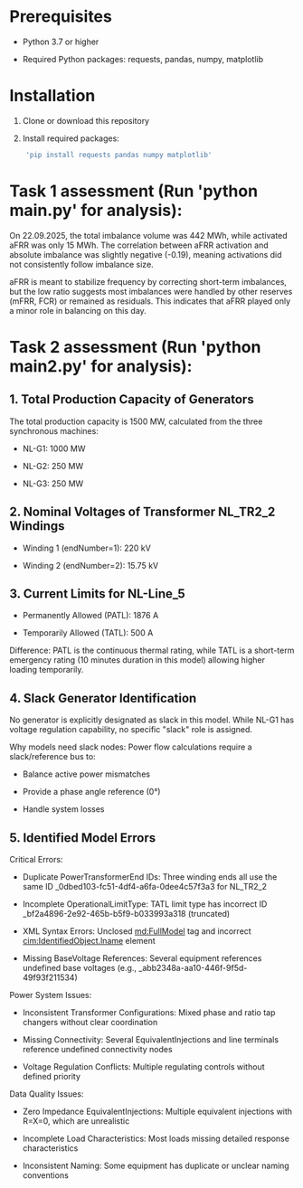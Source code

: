 # Prerequisites

- Python 3.7 or higher

- Required Python packages: requests, pandas, numpy, matplotlib

# Installation

1. Clone or download this repository

2. Install required packages:

```bash
    'pip install requests pandas numpy matplotlib'
```

# Task 1 assessment (Run 'python main.py' for analysis):

On 22.09.2025, the total imbalance volume was 442 MWh, while activated aFRR was only 15 MWh. The correlation between aFRR activation and absolute imbalance was slightly negative (-0.19), meaning activations did not consistently follow imbalance size.

aFRR is meant to stabilize frequency by correcting short-term imbalances, but the low ratio suggests most imbalances were handled by other reserves (mFRR, FCR) or remained as residuals. This indicates that aFRR played only a minor role in balancing on this day.

# Task 2 assessment (Run 'python main2.py' for analysis):

## 1. Total Production Capacity of Generators

The total production capacity is 1500 MW, calculated from the three synchronous machines:

- NL-G1: 1000 MW

- NL-G2: 250 MW

- NL-G3: 250 MW

## 2. Nominal Voltages of Transformer NL_TR2_2 Windings

- Winding 1 (endNumber=1): 220 kV

- Winding 2 (endNumber=2): 15.75 kV

## 3. Current Limits for NL-Line_5

- Permanently Allowed (PATL): 1876 A

- Temporarily Allowed (TATL): 500 A

Difference: PATL is the continuous thermal rating, while TATL is a short-term emergency rating (10 minutes duration in this model) allowing higher loading temporarily.

## 4. Slack Generator Identification

No generator is explicitly designated as slack in this model. While NL-G1 has voltage regulation capability, no specific "slack" role is assigned.

Why models need slack nodes: Power flow calculations require a slack/reference bus to:

- Balance active power mismatches

- Provide a phase angle reference (0°)

- Handle system losses

## 5. Identified Model Errors

Critical Errors:

- Duplicate PowerTransformerEnd IDs: Three winding ends all use the same ID _0dbed103-fc51-4df4-a6fa-0dee4c57f3a3 for NL_TR2_2

- Incomplete OperationalLimitType: TATL limit type has incorrect ID _bf2a4896-2e92-465b-b5f9-b033993a318 (truncated)

- XML Syntax Errors: Unclosed <md:FullModel> tag and incorrect <cim:IdentifiedObject.lname> element

- Missing BaseVoltage References: Several equipment references undefined base voltages (e.g., _abb2348a-aa10-446f-9f5d-49f93f211534)

Power System Issues:

- Inconsistent Transformer Configurations: Mixed phase and ratio tap changers without clear coordination

- Missing Connectivity: Several EquivalentInjections and line terminals reference undefined connectivity nodes

- Voltage Regulation Conflicts: Multiple regulating controls without defined priority

Data Quality Issues:

- Zero Impedance EquivalentInjections: Multiple equivalent injections with R=X=0, which are unrealistic

- Incomplete Load Characteristics: Most loads missing detailed response characteristics

- Inconsistent Naming: Some equipment has duplicate or unclear naming conventions
